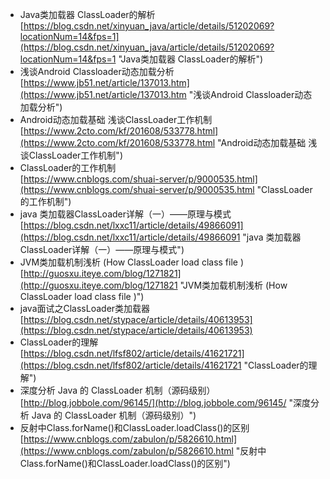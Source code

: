 - Java类加载器 ClassLoader的解析<br>[https://blog.csdn.net/xinyuan_java/article/details/51202069?locationNum=14&fps=1](https://blog.csdn.net/xinyuan_java/article/details/51202069?locationNum=14&fps=1 "Java类加载器 ClassLoader的解析")
- 浅谈Android Classloader动态加载分析<br>[https://www.jb51.net/article/137013.htm](https://www.jb51.net/article/137013.htm "浅谈Android Classloader动态加载分析")
- Android动态加载基础 浅谈ClassLoader工作机制<br>[https://www.2cto.com/kf/201608/533778.html](https://www.2cto.com/kf/201608/533778.html "Android动态加载基础 浅谈ClassLoader工作机制")
- ClassLoader的工作机制<br>[https://www.cnblogs.com/shuai-server/p/9000535.html](https://www.cnblogs.com/shuai-server/p/9000535.html "ClassLoader的工作机制")
- java 类加载器ClassLoader详解（一）——原理与模式<br>[https://blog.csdn.net/lxxc11/article/details/49866091](https://blog.csdn.net/lxxc11/article/details/49866091 "java 类加载器ClassLoader详解（一）——原理与模式")
- JVM类加载机制浅析 (How ClassLoader load class file )<br>[http://guosxu.iteye.com/blog/1271821](http://guosxu.iteye.com/blog/1271821 "JVM类加载机制浅析 (How ClassLoader load class file )")
- java面试之ClassLoader类加载器<br>[https://blog.csdn.net/stypace/article/details/40613953](https://blog.csdn.net/stypace/article/details/40613953)
- ClassLoader的理解<br>[https://blog.csdn.net/lfsf802/article/details/41621721](https://blog.csdn.net/lfsf802/article/details/41621721 "ClassLoader的理解")
- 深度分析 Java 的 ClassLoader 机制（源码级别）<br>[http://blog.jobbole.com/96145/](http://blog.jobbole.com/96145/ "深度分析 Java 的 ClassLoader 机制（源码级别）")
- 反射中Class.forName()和ClassLoader.loadClass()的区别<br>[https://www.cnblogs.com/zabulon/p/5826610.html](https://www.cnblogs.com/zabulon/p/5826610.html "反射中Class.forName()和ClassLoader.loadClass()的区别")